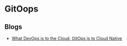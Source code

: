 # GitOops
## Blogs
* [What DevOps is to the Cloud, GitOps is to Cloud Native](https://www.weave.works/blog/gitops-is-cloud-native)

